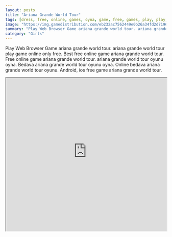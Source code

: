```yaml
---
layout: posts
title: "Ariana Grande World Tour"
tags: [dress, free, online, games, oyna, game, free, games, play, play, games]
image: "https://img.gamedistribution.com/eb232ac7562449e0b26a34fd2d7196f3.jpg"
summary: "Play Web Browser Game ariana grande world tour. ariana grande world tour play game online only free. Best free online game ariana grande world tour. Free online game ariana grande world tour. ariana grande world tour oyunu oyna. Bedava ariana grande world tour oyunu oyna. Online bedava ariana grande world tour oyunu. Android, ios free game ariana grande world tour."
category: "Girls"
---
```


Play Web Browser Game ariana grande world tour. ariana grande world tour play game online only free. Best free online game ariana grande world tour. Free online game ariana grande world tour. ariana grande world tour oyunu oyna. Bedava ariana grande world tour oyunu oyna. Online bedava ariana grande world tour oyunu. Android, ios free game ariana grande world tour.

<iframe width="100%" height="480px;" src="https://html5.gamedistribution.com/eb232ac7562449e0b26a34fd2d7196f3/"></iframe>